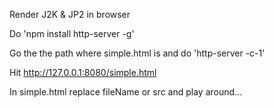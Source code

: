 Render J2K & JP2 in browser

Do 'npm install http-server -g'

Go the the path where simple.html is and do 'http-server -c-1'

Hit http://127.0.0.1:8080/simple.html

In simple.html replace fileName or src and play around...